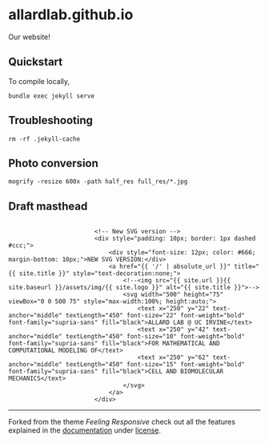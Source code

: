# allardlab.github.io
Our website!


## Quickstart

To compile locally, 

```bundle exec jekyll serve```

## Troubleshooting

```rm -rf .jekyll-cache```

## Photo conversion

```mogrify -resize 600x -path half_res full_res/*.jpg```


## Draft masthead

```

						<!-- New SVG version -->
						<div style="padding: 10px; border: 1px dashed #ccc;">
							<div style="font-size: 12px; color: #666; margin-bottom: 10px;">NEW SVG VERSION:</div>
							<a href="{{ '/' | absolute_url }}" title="{{ site.title }}" style="text-decoration:none;">
								<!--<img src="{{ site.url }}{{ site.baseurl }}/assets/img/{{ site.logo }}" alt="{{ site.title }}">-->
								<svg width="500" height="75" viewBox="0 0 500 75" style="max-width:100%; height:auto;">
									<text x="250" y="22" text-anchor="middle" textLength="450" font-size="22" font-weight="bold" font-family="supria-sans" fill="black">ALLARD LAB @ UC IRVINE</text>
									<text x="250" y="42" text-anchor="middle" textLength="450" font-size="10" font-weight="bold" font-family="supria-sans" fill="black">FOR MATHEMATICAL AND COMPUTATIONAL MODELING OF</text>
									<text x="250" y="62" text-anchor="middle" textLength="450" font-size="15" font-weight="bold" font-family="supria-sans" fill="black">CELL AND BIOMOLECULAR MECHANICS</text>
								</svg>
							</a>
						</div>
```


---

Forked from the theme *Feeling Responsive* check out all the features explained in the [documentation][1] under [license][2].

 [1]: http://phlow.github.io/feeling-responsive/documentation/
 [2]: https://github.com/Phlow/feeling-responsive/blob/gh-pages/LICENSE